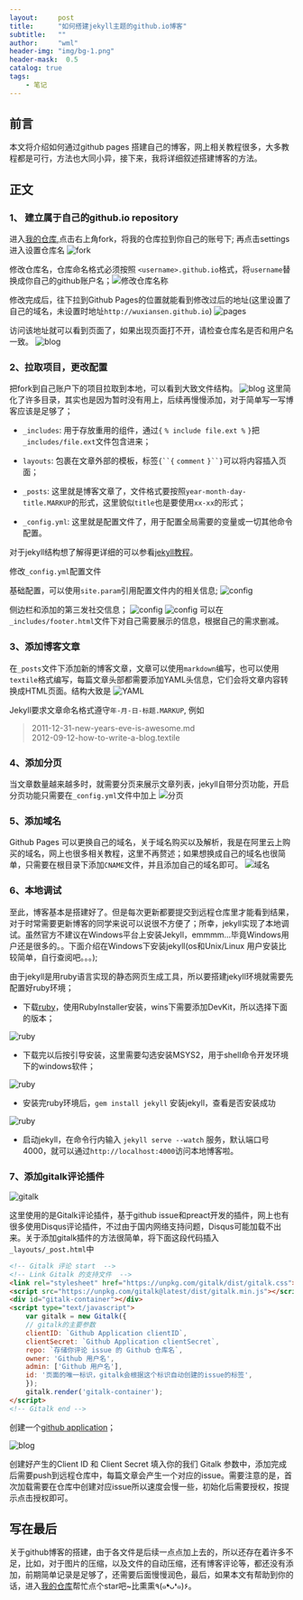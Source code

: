 ```yaml
---
layout:     post
title:      "如何搭建jekyll主题的github.io博客"
subtitle:   ""
author:     "wml"
header-img: "img/bg-1.png"
header-mask:  0.5
catalog: true
tags:
    - 笔记
---
```


## 前言

本文将介绍如何通过github pages 搭建自己的博客，网上相关教程很多，大多教程都是可行，方法也大同小异，接下来，我将详细叙述搭建博客的方法。

## 正文

### 1、 建立属于自己的github.io repository

进入[我的仓库](https://github.com/wuxiansen/wuxiansen.github.io),点击右上角fork，将我的仓库拉到你自己的账号下; 再点击settings进入设置仓库名 ![fork](/img/blog/blog-build-3.png)

修改仓库名，仓库命名格式必须按照 `<username>.github.io`格式，将`username`替换成你自己的github账户名；![修改仓库名称](/img/blog/blog-build-4.png)

修改完成后，往下拉到Github Pages的位置就能看到修改过后的地址(这里设置了自己的域名，未设置时地址`http://wuxiansen.github.io`)
![pages](/img/blog/blog-build-5.png)

访问该地址就可以看到页面了，如果出现页面打不开，请检查仓库名是否和用户名一致。
![blog](/img/blog/blog-build-6.png)

### 2、拉取项目，更改配置

把fork到自己账户下的项目拉取到本地，可以看到大致文件结构。
![blog](/img/blog/blog-build-7.png)
这里简化了许多目录，其实也是因为暂时没有用上，后续再慢慢添加，对于简单写一写博客应该是足够了；

* `_includes`:  用于存放重用的组件，通过`{` `% include file.ext %` `}`把`_includes/file.ext`文件包含进来；

* `layouts`:  包裹在文章外部的模板，标签`{``{` `comment`  `}``}`可以将内容插入页面；

* `_posts`: 这里就是博客文章了，文件格式要按照`year-month-day-title.MARKUP`的形式，这里貌似`title`也是要使用`xx-xx`的形式；

* `_config.yml`: 这里就是配置文件了，用于配置全局需要的变量或一切其他命令配置。

对于jekyll结构想了解得更详细的可以参看[jekyll教程](https://www.jekyll.com.cn/docs/structure/)。

修改`_config.yml`配置文件

基础配置，可以使用`site.param`引用配置文件内的相关信息;
![config](/img/blog/blog-build-8.png)

侧边栏和添加的第三发社交信息；
![config](/img/blog/blog-build-9.png)  ![config](/img/blog/blog-build-10.png)
可以在`_includes/footer.html`文件下对自己需要展示的信息，根据自己的需求删减。

### 3、添加博客文章

在`_posts`文件下添加新的博客文章，文章可以使用`markdown`编写，也可以使用`textile`格式编写，每篇文章头部都需要添加YAML头信息，它们会将文章内容转换成HTML页面。结构大致是
![YAML](/img/blog/blog-build-11.png)

Jekyll要求文章命名格式遵守`年-月-日-标题.MARKUP`, 例如
> 2011-12-31-new-years-eve-is-awesome.md  
> 2012-09-12-how-to-write-a-blog.textile

### 4、添加分页

当文章数量越来越多时，就需要分页来展示文章列表，jekyll自带分页功能，开启分页功能只需要在`_config.yml`文件中加上
![分页](/img/blog/blog-build-12.png)

### 5、添加域名

Github Pages 可以更换自己的域名，关于域名购买以及解析，我是在阿里云上购买的域名，网上也很多相关教程，这里不再赘述；如果想换成自己的域名也很简单，只需要在根目录下添加`CNAME`文件，并且添加自己的域名即可。
![域名](/img/blog/blog-build-13.png)

### 6、本地调试

至此，博客基本是搭建好了。但是每次更新都要提交到远程仓库里才能看到结果，对于时常需要更新博客的同学来说可以说很不方便了；所幸，jekyll实现了本地调试。虽然官方不建议在Windows平台上安装Jekyll，emmmm...毕竟Windows用户还是很多的。。下面介绍在Windows下安装jekyll(os和Unix/Linux 用户安装比较简单，自行查阅吧。。。);

由于jekyll是用ruby语言实现的静态网页生成工具，所以要搭建jekyll环境就需要先配置好ruby环境；

* 下载[ruby](https://www.ruby-lang.org/zh_cn/downloads/)，使用RubyInstaller安装，wins下需要添加DevKit，所以选择下面的版本；

![ruby](/img/blog/blog-build-14.png)

* 下载完以后按引导安装，这里需要勾选安装MSYS2，用于shell命令开发环境下的windows软件；

![ruby](/img/blog/blog-build-15.png)

* 安装完ruby环境后，`gem install jekyll` 安装jekyll，查看是否安装成功

![ruby](/img/blog/blog-build-16.png)

* 启动jekyll，在命令行内输入 `jekyll serve --watch` 服务，默认端口号4000，就可以通过`http://localhost:4000`访问本地博客啦。

### 7、添加gitalk评论插件

![gitalk](/img/blog/blog-build-17.png)

这里使用的是Gitalk评论插件，基于github issue和preact开发的插件，网上也有很多使用Disqus评论插件，不过由于国内网络支持问题，Disqus可能加载不出来。关于添加gitalk插件的方法很简单，将下面这段代码插入`_layouts/_post.html`中

```html
<!-- Gitalk 评论 start  -->
<!-- Link Gitalk 的支持文件  -->
<link rel="stylesheet" href="https://unpkg.com/gitalk/dist/gitalk.css">
<script src="https://unpkg.com/gitalk@latest/dist/gitalk.min.js"></script> 
<div id="gitalk-container"></div>
<script type="text/javascript">
    var gitalk = new Gitalk({
    // gitalk的主要参数
    clientID: `Github Application clientID`,
    clientSecret: `Github Application clientSecret`,
    repo: `存储你评论 issue 的 Github 仓库名`,
    owner: 'Github 用户名',
    admin: ['Github 用户名'],
    id: '页面的唯一标识，gitalk会根据这个标识自动创建的issue的标签',
    });
    gitalk.render('gitalk-container');
</script>
<!-- Gitalk end -->
```

创建一个[github application](https://github.com/settings/applications/new)；

![blog](/img/blog/blog-build-18.png)

创建好产生的Client ID 和 Client Secret 填入你的我们 Gitalk 参数中，添加完成后需要push到远程仓库中，每篇文章会产生一个对应的issue。需要注意的是，首次加载需要在仓库中创建对应issue所以速度会慢一些，初始化后需要授权，按提示点击授权即可。

## 写在最后

关于github博客的搭建，由于各文件是后续一点点加上去的，所以还存在着许多不足，比如，对于图片的压缩，以及文件的自动压缩，还有博客评论等，都还没有添加，前期简单记录是足够了，还需要后面慢慢润色，最后，如果本文有帮助到你的话，进入[我的仓库](https://github.com/wuxiansen/wuxiansen.github.io)帮忙点个star吧~比熏熏٩(๑❛ᴗ❛๑)۶。